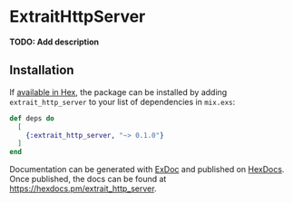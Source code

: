 # ExtraitHttpServer

**TODO: Add description**

## Installation

If [available in Hex](https://hex.pm/docs/publish), the package can be installed
by adding `extrait_http_server` to your list of dependencies in `mix.exs`:

```elixir
def deps do
  [
    {:extrait_http_server, "~> 0.1.0"}
  ]
end
```

Documentation can be generated with [ExDoc](https://github.com/elixir-lang/ex_doc)
and published on [HexDocs](https://hexdocs.pm). Once published, the docs can
be found at <https://hexdocs.pm/extrait_http_server>.

